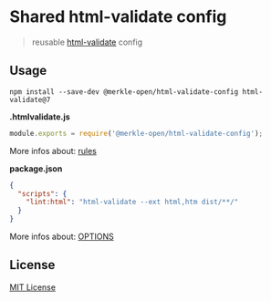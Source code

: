 # Shared html-validate config

> reusable [html-validate](https://gitlab.com/html-validate/html-validate) config

## Usage

`npm install --save-dev @merkle-open/html-validate-config html-validate@7`

**.htmlvalidate.js**

```js
module.exports = require('@merkle-open/html-validate-config');
```

More infos about: [rules](https://html-validate.org/rules/index.html)

**package.json**

```json
{
  "scripts": {
    "lint:html": "html-validate --ext html,htm dist/**/"
  }
}
```

More infos about: [OPTIONS](https://html-validate.org/usage/cli.html#options)

## License

[MIT License](./LICENSE)
